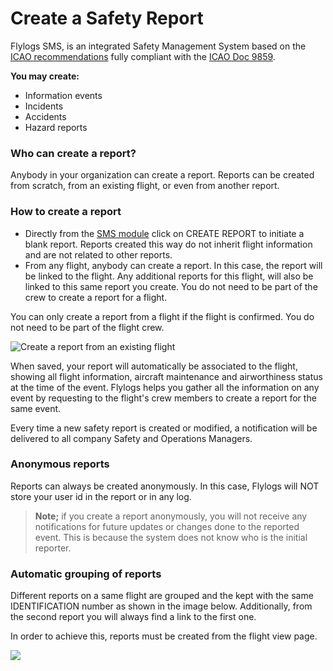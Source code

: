 # Create a Safety Report

Flylogs SMS, is an integrated Safety Management System based on the [ICAO recommendations](https://www.unitingaviation.com/publications/safetymanagementimplementation/content/#/) fully compliant with the [ICAO Doc 9859](https://www.icao.int/safety/safetymanagement/pages/guidancematerial.aspx).

**You may create:**

* Information events
* Incidents
* Accidents
* Hazard reports



### Who can create a report?

Anybody in your organization can create a report. Reports can be created from scratch, from an existing flight, or even from another report.

### How to create a report

* Directly from the [SMS module](https://www.flylogs.com/features/safety-management) click on CREATE REPORT to initiate a blank report. Reports created this way do not inherit flight information and are not related to other reports.
* From any flight, anybody can create a report. In this case, the report will be linked to the flight. Any additional reports for this flight, will also be linked to this same report you create. You do not need to be part of the crew to create a report for a flight.

You can only create a report from a flight if the flight is confirmed. You do not need to be part of the flight crew.&#x20;



![Create a report from an existing flight](https://tawk.link/61f94bae9bd1f31184da67e3/kb/attachments/fHUiacthHN.png)

When saved, your report will automatically be associated to the flight, showing all flight information, aircraft maintenance and airworthiness status at the time of the event. Flylogs helps you gather all the information on any event by requesting to the flight's crew members to create a report for the same event.

Every time a new safety report is created or modified, a notification will be delivered to all company Safety and Operations Managers.

### Anonymous reports

Reports can always be created anonymously. In this case, Flylogs will NOT store your user id in the report or in any log.

> **Note;** if you create a report anonymously, you will not receive any notifications for future updates or changes done to the reported event. This is because the system does not know who is the initial reporter.

### Automatic grouping of reports

Different reports on a same flight are grouped and the kept with the same IDENTIFICATION number as shown in the image below. Additionally, from the second report you will always find a link to the first one.

In order to achieve this, reports must be created from the flight view page.

![](https://tawk.link/61f94bae9bd1f31184da67e3/kb/attachments/d\_DPS1qYAB.jpeg)

